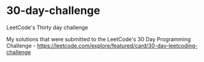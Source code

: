 # 30-day-challenge
LeetCode's Thirty day challenge

My solutions that were submitted to the LeetCode's 30 Day Programming Challenge - https://leetcode.com/explore/featured/card/30-day-leetcoding-challenge
